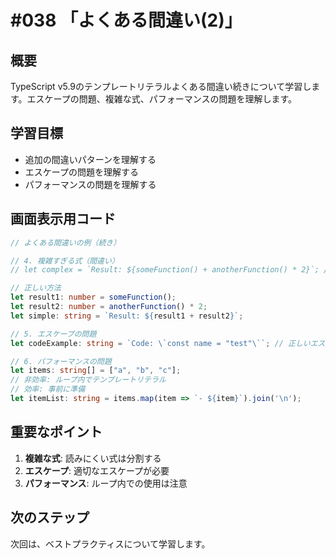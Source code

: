 # #038 「よくある間違い(2)」

## 概要
TypeScript v5.9のテンプレートリテラルよくある間違い続きについて学習します。エスケープの問題、複雑な式、パフォーマンスの問題を理解します。

## 学習目標
- 追加の間違いパターンを理解する
- エスケープの問題を理解する
- パフォーマンスの問題を理解する

## 画面表示用コード

```typescript
// よくある間違いの例（続き）

// 4. 複雑すぎる式（間違い）
// let complex = `Result: ${someFunction() + anotherFunction() * 2}`; // 読みにくい

// 正しい方法
let result1: number = someFunction();
let result2: number = anotherFunction() * 2;
let simple: string = `Result: ${result1 + result2}`;

// 5. エスケープの問題
let codeExample: string = `Code: \`const name = "test"\``; // 正しいエスケープ

// 6. パフォーマンスの問題
let items: string[] = ["a", "b", "c"];
// 非効率: ループ内でテンプレートリテラル
// 効率: 事前に準備
let itemList: string = items.map(item => `- ${item}`).join('\n');
```

## 重要なポイント
1. **複雑な式**: 読みにくい式は分割する
2. **エスケープ**: 適切なエスケープが必要
3. **パフォーマンス**: ループ内での使用は注意

## 次のステップ
次回は、ベストプラクティスについて学習します。